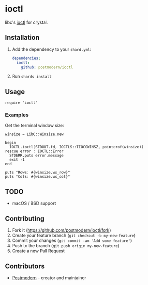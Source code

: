 # ioctl

libc's [ioctl] for crystal.

## Installation

1. Add the dependency to your `shard.yml`:

   ```yaml
   dependencies:
     ioctl:
       github: postmodern/ioctl
   ```

2. Run `shards install`

## Usage

```crystal
require "ioctl"
```

### Examples

Get the terminal window size:

```crystal
winsize = LibC::Winsize.new

begin
  IOCTL.ioctl(STDOUT.fd, IOCTLS::TIOCGWINSZ, pointerof(winsize))
rescue error : IOCTL::Error
  STDERR.puts error.message
  exit -1
end

puts "Rows: #{winsize.ws_row}"
puts "Cols: #{winsize.ws_col}"
```

## TODO

* macOS / BSD support

## Contributing

1. Fork it (<https://github.com/postmodern/ioctl/fork>)
2. Create your feature branch (`git checkout -b my-new-feature`)
3. Commit your changes (`git commit -am 'Add some feature'`)
4. Push to the branch (`git push origin my-new-feature`)
5. Create a new Pull Request

## Contributors

- [Postmodern](https://github.com/postmodern) - creator and maintainer

[ioctl]: https://www.unix.com/man-page/v7/2/ioctl/
